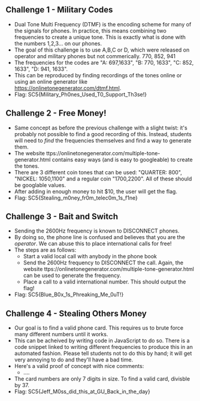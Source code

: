 ## Challenge 1 - Military Codes
- Dual Tone Multi Frequency (DTMF) is the encoding scheme for many of the signals for phones. In practice, this means combining two frequencies to create a unique tone. This is exactly what is done with the numbers 1,2,3... on our phones. 
- The goal of this challenge is to use A,B,C or D, which were released on operator and military phones but not commerically. 770, 852, 941
- The frequencies for the codes are "A: 697,1633", "B: 770, 1633", "C: 852, 1633", "D: 941, 1633". 
- This can be reproduced by finding recordings of the tones online or using an online generator like https://onlinetonegenerator.com/dtmf.html. 
- Flag: SC5{Military_Ph0nes_Used_T0_Support_Th3se!}

## Challenge 2 - Free Money!
- Same concept as before the previous challenge with a slight twist: it's probably not possible to find a good recording of this. Instead, students will need to *find* the frequencies themselves and find a way to generate them. 
- The website ttps://onlinetonegenerator.com/multiple-tone-generator.html contains easy ways (and is easy to googleable) to create the tones. 
- There are 3 different coin tones that can be used: "QUARTER: 800", "NICKEL: 1050,1100" and a regular coin "1700,2200". All of these should be googlable values. 
- After adding in enough money to hit $10, the user will get the flag. 
- Flag: SC5{Stealing_m0ney_fr0m_telec0m_1s_f1ne}

## Challenge 3 - Bait and Switch
- Sending the 2600Hz frequency is known to DISCONNECT phones.
- By doing so, the phone line is confused and believes that you are the <i>operator</i>. We can abuse this to place international calls for free!
- The steps are as follows: 
    - Start a valid local call with anybody in the phone book 
    - Send the 2600Hz frequency to DISCONNECT the call. Again, the website ttps://onlinetonegenerator.com/multiple-tone-generator.html can be used to generate the frequency. 
    - Place a call to a valid international number. This should output the flag!
- Flag: SC5{Blue_B0x_1s_Phreaking_Me_0uT!}

## Challenge 4 - Stealing Others Money 
- Our goal is to find a valid phone card. This requires us to brute force many different numbers until it works. 
- This can be acheived by writing code in JavaScript to do so. There is a code snippet linked to writing different frequencies to produce this in an automated fashion. Please tell students not to do this by hand; it will get very annoying to do and they'll have a bad time. 
- Here's a valid proof of concept with nice comments: 
    - ....
- The card numbers are only 7 digits in size. To find a valid card, divisble by 37. 
- Flag: SC5{Jeff_M0ss_did_this_at_GU_Back_in_the_day}